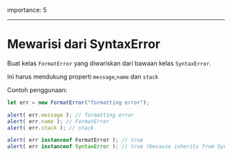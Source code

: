 importance: 5

---

# Mewarisi dari SyntaxError

Buat kelas  `FormatError` yang diwariskan dari bawaan kelas `SyntaxError`.

Ini harus mendukung properti `message`,`name` dan `stack`

Contoh penggunaan:

```js
let err = new FormatError("formatting error");

alert( err.message ); // formatting error
alert( err.name ); // FormatError
alert( err.stack ); // stack

alert( err instanceof FormatError ); // true
alert( err instanceof SyntaxError ); // true (because inherits from SyntaxError)
```
